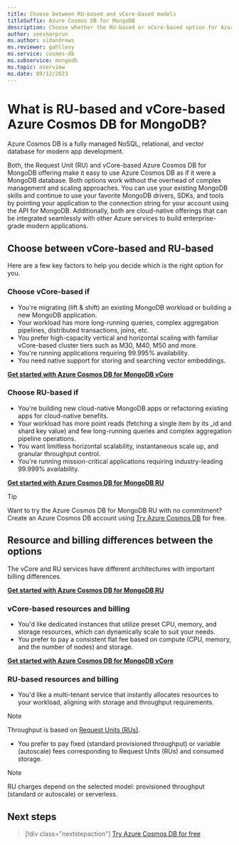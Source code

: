 ```yaml
---
title: Choose between RU-based and vCore-based models
titleSuffix: Azure Cosmos DB for MongoDB
description: Choose whether the RU-based or vCore-based option for Azure Cosmos DB for MongoDB is ideal for your workload.
author: seesharprun
ms.author: sidandrews
ms.reviewer: gahllevy
ms.service: cosmos-db
ms.subservice: mongodb
ms.topic: overview
ms.date: 09/12/2023
---
```


# What is RU-based and vCore-based Azure Cosmos DB for MongoDB?

Azure Cosmos DB is a fully managed NoSQL, relational, and vector database for modern app development.

Both, the Request Unit (RU) and vCore-based Azure Cosmos DB for MongoDB offering make it easy to use Azure Cosmos DB as if it were a MongoDB database. Both options work without the overhead of complex management and scaling approaches. You can use your existing MongoDB skills and continue to use your favorite MongoDB drivers, SDKs, and tools by pointing your application to the connection string for your account using the API for MongoDB. Additionally, both are cloud-native offerings that can be integrated seamlessly with other Azure services to build enterprise-grade modern applications.

## Choose between vCore-based and RU-based

Here are a few key factors to help you decide which is the right option for you.

### Choose vCore-based if

- You're migrating (lift & shift) an existing MongoDB workload or building a new MongoDB application.
- Your workload has more long-running queries, complex aggregation pipelines, distributed transactions, joins, etc.
- You prefer high-capacity vertical and horizontal scaling with familiar vCore-based cluster tiers such as M30, M40, M50 and more.
- You're running applications requiring 99.995% availability.
- You need native support for storing and searching vector embeddings.

[**Get started with Azure Cosmos DB for MongoDB vCore**](./vcore/quickstart-portal.md)

### Choose RU-based if

- You're building new cloud-native MongoDB apps or refactoring existing apps for cloud-native benefits.
- Your workload has more point reads (fetching a single item by its _id and shard key value) and few long-running queries and complex aggregation pipeline operations.
- You want limitless horizontal scalability, instantaneous scale up, and granular throughput control.
- You're running mission-critical applications requiring industry-leading 99.999% availability.

[**Get started with Azure Cosmos DB for MongoDB RU**](./quickstart-python.md)

> [!TIP]
> Want to try the Azure Cosmos DB for MongoDB RU with no commitment? Create an Azure Cosmos DB account using [Try Azure Cosmos DB](../try-free.md) for free.


## Resource and billing differences between the options

The vCore and RU services have different architectures with important billing differences.

[**Get started with Azure Cosmos DB for MongoDB RU**](./quickstart-python.md)

### vCore-based resources and billing

- You'd like dedicated instances that utilize preset CPU, memory, and storage resources, which can dynamically scale to suit your needs.
- You prefer to pay a consistent flat fee based on compute (CPU, memory, and the number of nodes) and storage.

[**Get started with Azure Cosmos DB for MongoDB vCore**](./vcore/quickstart-portal.md)

### RU-based resources and billing

- You'd like a multi-tenant service that instantly allocates resources to your workload, aligning with storage and throughput requirements.

> [!NOTE]
> Throughput is based on [Request Units (RUs)](../request-units.md).

- You prefer to pay fixed (standard provisioned throughput) or variable (autoscale) fees corresponding to Request Units (RUs) and consumed storage.

> [!NOTE]
> RU charges depend on the selected model: provisioned throughput (standard or autoscale) or serverless.

## Next steps

> [!div class="nextstepaction"]
> [Try Azure Cosmos DB for free](../try-free.md)

